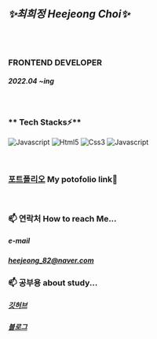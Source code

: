 ## ___✨최희정 Heejeong Choi✨___

<br/>
<br/>

### **FRONTEND DEVELOPER**
##### 2022.04 ~ing

<br/>

### ** Tech Stacks⚡**

<img
src="https://img.shields.io/badge/JavaScript-F7DF1E?style=flat-square&logo=JavaScript&logoColor=black"
alt="Javascript"
/>
<img
src="https://img.shields.io/badge/HTML5-E34F26?style=flat-square&logo=HTML5&logoColor=black"
alt="Html5"
        />
<img
src="https://img.shields.io/badge/CSS3-1572B6?style=flat-square&logo=CSS3&logoColor=black"
alt="Css3"
        />
<img
src="https://img.shields.io/badge/React-61DAFB?style=flat-square&logo=React&logoColor=black"
alt="Javascript"
/>

<br/>

### [포트폴리오](https://hij00.github.io/portfolio_2022/) My potofolio link👀
  
<br/>

### **📫 연락처 How to reach Me...**
##### **e-mail**
##### heejeong_82@naver.com

### **📫 공부용 about study...**
##### **[깃허브](https://github.com/heeetc)**
##### **[블로그]()**




